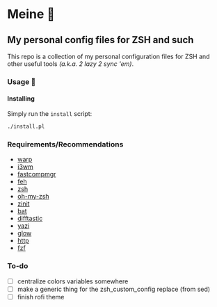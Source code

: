 # Meine :boar:

## My personal config files for ZSH and such

This repo is a collection of my personal configuration files for ZSH and other useful tools _(a.k.a. 2 lazy 2 sync 'em)_.

### Usage :ninja:

#### Installing

Simply run the `install` script:

```bash
./install.pl
```

### Requirements/Recommendations

- [warp](https://www.warp.dev/)
- [i3wm](https://i3wm.org/)
- [fastcompmgr](https://github.com/tycho-kirchner/fastcompmgr)
- [feh](https://github.com/derf/feh)
- [zsh](https://www.zsh.org/)
- [oh-my-zsh](https://ohmyz.sh/)
- [zinit](https://github.com/zdharma-continuum/zinit)
- [bat](https://github.com/sharkdp/bat)
- [difftastic](https://github.com/Wilfred/difftastic)
- [yazi](https://github.com/sxyazi/yazi)
- [glow](https://github.com/charmbracelet/glow)
- [http](https://github.com/httpie/cli)
- [fzf](https://github.com/junegunn/fzf)

### To-do

- [ ] centralize colors variables somewhere
- [ ] make a generic thing for the zsh_custom_config replace (from sed)
- [ ] finish rofi theme
